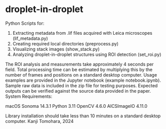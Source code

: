 # droplet-in-droplet

Python Scripts for:

1. Extracting metadata from .lif files acquired with Leica microscopes (lif_metadata.py)
2. Creating required local directories (preprocess.py)
3. Visualizing stack images (show_stack.py)
4. Analyzing droplet-in-droplet structures using ROI detection (set_roi.py)

The ROI analysis and measurements take approximately 4 seconds per field. Total processing time can be estimated by multiplying this by the number of frames and positions on a standard desktop computer.
Usage examples are provided in the Jupyter notebook (example notebook.ipynb).
Sample raw data is included in the zip file for testing purposes.
Expected outputs can be verified against the source data provided in the paper.
System Requirements:

macOS Sonoma 14.3.1
Python 3.11
OpenCV 4.6.0
AICSImageIO 4.11.0

Library installation should take less than 10 minutes on a standard desktop computer.
Kanji Tomohara, 2024
